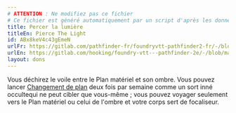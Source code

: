 ```yaml
---
# ATTENTION : Ne modifiez pas ce fichier
# Ce fichier est généré automatiquement par un script d'après les données du module Foundry VTT officiel et de sa traduction
title: Percer la lumière
titleEn: Pierce The Light
id: ABx8keV4c43gEmeN
urlFr: https://gitlab.com/pathfinder-fr/foundryvtt-pathfinder2-fr/-/blob/master/data/feats/ABx8keV4c43gEmeN.htm
urlEn: https://gitlab.com/hooking/foundry-vtt---pathfinder-2e/-/blob/master/packs/data/feats.db/pierce-the-light.json
layout: dons
---
```

Vous déchirez le voile entre le Plan matériel et son ombre. Vous pouvez lancer [Changement de plan](../sorts/changement-de-plan.md) deux fois par semaine comme un sort inné occultequi ne peut cibler que vous-même ; vous pouvez voyager seulement vers le Plan matériel ou celui de l'ombre et votre corps sert de focaliseur.
